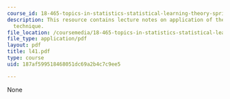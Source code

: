 ```yaml
---
course_id: 18-465-topics-in-statistics-statistical-learning-theory-spring-2007
description: This resource contains lecture notes on application of the entropy tensorization
  technique.
file_location: /coursemedia/18-465-topics-in-statistics-statistical-learning-theory-spring-2007/187af599518468051dc69a2b4c7c9ee5_l41.pdf
file_type: application/pdf
layout: pdf
title: l41.pdf
type: course
uid: 187af599518468051dc69a2b4c7c9ee5

---
```

None